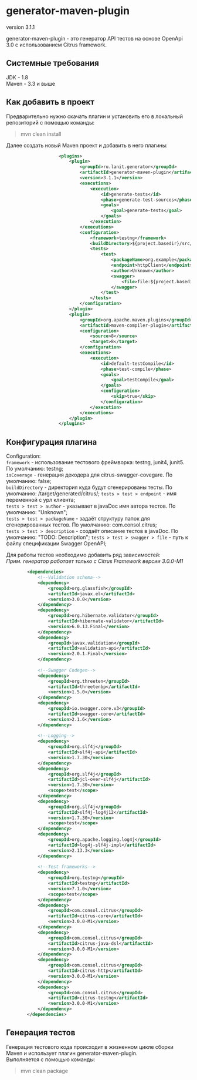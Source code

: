 # generator-maven-plugin
version 3.1.1

generator-maven-plugin - это генератор API тестов на основе OpenApi 3.0
с использованием Citrus framework.

Системные требования
--------------------
JDK - 1.8  
Maven - 3.3 и выше    

Как добавить в проект
--------------------
Предварительно нужно скачать плагин и установить его в локальный репозиторий с помощью команды:
>mvn clean install

Далее создать новый Maven проект и добавить в него плагины:
```xml
                    <plugins>
                        <plugin>
                            <groupId>ru.lanit.generator</groupId>
                            <artifactId>generator-maven-plugin</artifactId>
                            <version>3.1.1</version>
                            <executions>
                                <execution>
                                    <id>generate-tests</id>
                                    <phase>generate-test-sources</phase>
                                    <goals>
                                        <goal>generate-tests</goal>
                                    </goals>
                                </execution>
                            </executions>
                            <configuration>
                                <framework>testng</framework>
                                <buildDirectory>${project.basedir}/src/test</buildDirectory>
                                <tests>
                                    <test>
                                        <packageName>org.example</packageName>
                                        <endpoint>httpClient</endpoint>
                                        <author>Unknown</author>
                                        <swagger>
                                            <file>file:${project.basedir}\src\test\resources\petstore.json</file>
                                        </swagger>
                                    </test>
                                </tests>
                            </configuration>
                        </plugin>
                        <plugin>
                            <groupId>org.apache.maven.plugins</groupId>
                            <artifactId>maven-compiler-plugin</artifactId>
                            <configuration>
                                <source>8</source>
                                <target>8</target>
                            </configuration>
                            <executions>
                                <execution>
                                    <id>default-testCompile</id>
                                    <phase>test-compile</phase>
                                    <goals>
                                        <goal>testCompile</goal>
                                    </goals>
                                    <configuration>
                                        <skip>true</skip>
                                    </configuration>
                                </execution>
                            </executions>
                        </plugin>
                    </plugins>
```
Конфигурация плагина
-------------------- 
Configuration:  
`framework` - использование тестового фреймворка: testng, junit4, junit5. По умолчанию: testng;  
`isCoverage` - генерация декодера для citrus-swagger-covegare. По умолчанию: false;  
`buildDirectory` - директория куда будут сгенерированы тесты. По умолчанию: /target/generated/citrus/; 
`tests > test > endpoint` - имя переменной с урл клиента;  
`tests > test > author` - указывает в javaDoc имя автора тестов. По умолчанию: "Unknown";  
`tests > test > packageName` - задаёт структуру папок для сгенерированных тестов. По умолчанию: com.consol.citrus;  
`tests > test > description` - создаёт описание тестов в javaDoc. По умолчанию: "TODO: Description"; 
`tests > test > swagger > file` - путь к файлу спецификации Swagger OpenAPI;  

Для работы тестов необходимо добавить ряд зависимостей:  
*Прим. генератор работает только с Citrus Framework версии 3.0.0-M1*  
```xml
        <dependencies>
            <!--Validation schema-->
            <dependency>
                <groupId>org.glassfish</groupId>
                <artifactId>javax.el</artifactId>
                <version>3.0.0</version>
            </dependency>
            <dependency>
                <groupId>org.hibernate.validator</groupId>
                <artifactId>hibernate-validator</artifactId>
                <version>6.0.13.Final</version>
            </dependency>
            <dependency>
                <groupId>javax.validation</groupId>
                <artifactId>validation-api</artifactId>
                <version>2.0.1.Final</version>
            </dependency>
    
            <!--Swagger Codegen-->
            <dependency>
                <groupId>org.threeten</groupId>
                <artifactId>threetenbp</artifactId>
                <version>1.5.0</version>
            </dependency>
            <dependency>
                <groupId>io.swagger.core.v3</groupId>
                <artifactId>swagger-core</artifactId>
                <version>2.1.6</version>
            </dependency>
    
            <!--Logging-->
            <dependency>
                <groupId>org.slf4j</groupId>
                <artifactId>slf4j-api</artifactId>
                <version>1.7.30</version>
            </dependency>
            <dependency>
                <groupId>org.slf4j</groupId>
                <artifactId>jcl-over-slf4j</artifactId>
                <version>1.7.30</version>
                <scope>test</scope>
            </dependency>
            <dependency>
                <groupId>org.slf4j</groupId>
                <artifactId>slf4j-log4j12</artifactId>
                <version>1.7.30</version>
                <scope>test</scope>
            </dependency>
            <dependency>
                <groupId>org.apache.logging.log4j</groupId>
                <artifactId>log4j-slf4j-impl</artifactId>
                <version>2.13.3</version>
            </dependency>
    
            <!--Test frameworks-->
            <dependency>
                <groupId>org.testng</groupId>
                <artifactId>testng</artifactId>
                <version>7.1.0</version>
                <scope>test</scope>
            </dependency>
            <dependency>
                <groupId>com.consol.citrus</groupId>
                <artifactId>citrus-core</artifactId>
                <version>3.0.0-M1</version>
            </dependency>
            <dependency>
                <groupId>com.consol.citrus</groupId>
                <artifactId>citrus-java-dsl</artifactId>
                <version>3.0.0-M1</version>
            </dependency>
            <dependency>
                <groupId>com.consol.citrus</groupId>
                <artifactId>citrus-http</artifactId>
                <version>3.0.0-M1</version>
            </dependency>
            <dependency>
                <groupId>com.consol.citrus</groupId>
                <artifactId>citrus-testng</artifactId>
                <version>3.0.0-M1</version>
            </dependency>
        </dependencies>
```

Генерация тестов
--------------------
Генерация тестового кода происходит в жизненном цикле сборки Maven и использует плагин generator-maven-plugin.  
Выполняется с помощью команды:
>mvn clean package
